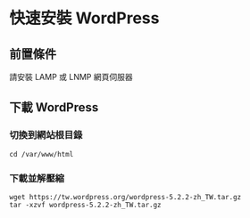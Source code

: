 #  快速安裝 WordPress

## 前置條件
 請安裝 LAMP 或 LNMP 網頁伺服器

## 下載 WordPress  

###  切換到網站根目錄
    cd /var/www/html

### 下載並解壓縮

    wget https://tw.wordpress.org/wordpress-5.2.2-zh_TW.tar.gz  
    tar -xzvf wordpress-5.2.2-zh_TW.tar.gz  
